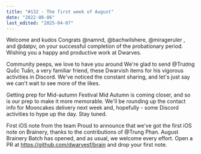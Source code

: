 ```yaml
---
title: "#132 - The first week of August"
date: "2022-08-06"
last_edited: "2025-04-07"
---
```


Welcome and kudos
Congrats @namnd, @bachwilshere, @mirageruler , and @datpv, on your successful completion of the probationary period. Wishing you a happy and productive work at Dwarves.

Community peeps, we love to have you around
We're glad to send @Trương Quốc Tuấn, a very familiar friend, these Dwarvish items for his vigorous activities in Discord. We've noticed the constant sharing, and let's just say we can't wait to see more of the likes.

Getting prep for Mid-autumn Festival
Mid Autumn is coming closer, and so is our prep to make it more memorable. We'll be rounding up the contact info for Mooncakes delivery next week and, hopefully - some Discord activities to hype up the day. Stay tuned.

First iOS note from the team
Proud to announce that we've got the first iOS note on Brainery, thanks to the contributions of @Trung Phan. August Brainery Batch has opened, and as usual, we welcome every effort. Open a PR at <https://github.com/dwarvesf/brain> and drop your first note.
